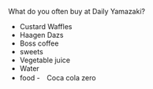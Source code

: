 What do you often buy at Daily Yamazaki?
- Custard Waffles
- Haagen Dazs
- Boss coffee
- sweets
- Vegetable juice
- Water
- food
-　Coca cola zero